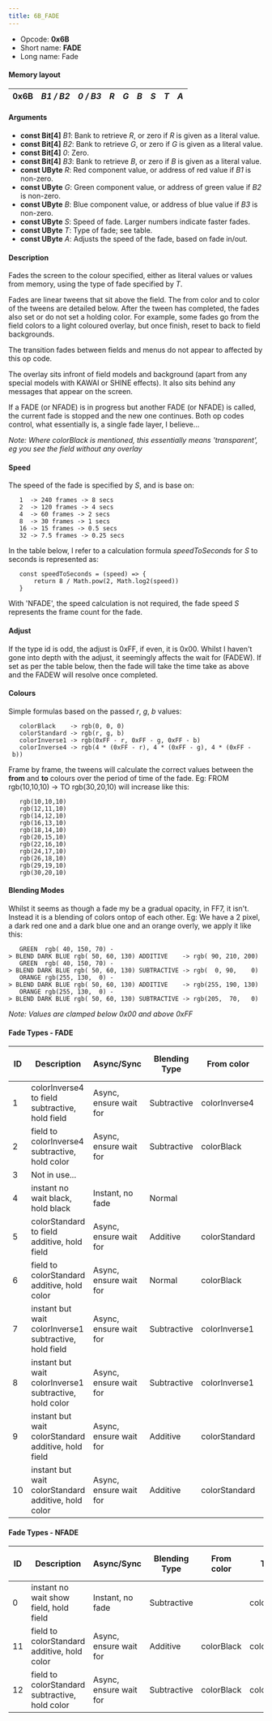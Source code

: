 ```yaml
---
title: 6B_FADE
---
```


- Opcode: **0x6B**
- Short name: **FADE**
- Long name: Fade

#### Memory layout

| 0x6B | *B1 / B2* | *0 / B3* | *R* | *G* | *B* | *S* | *T* | *A* |
|------|-----------|----------|-----|-----|-----|-----|-----|-----|

#### Arguments

- **const Bit\[4\]** *B1*: Bank to retrieve *R*, or zero if *R* is given as a literal value.
- **const Bit\[4\]** *B2*: Bank to retrieve *G*, or zero if *G* is given as a literal value.
- **const Bit\[4\]** *0*: Zero.
- **const Bit\[4\]** *B3*: Bank to retrieve *B*, or zero if *B* is given as a literal value.
- **const UByte** *R*: Red component value, or address of red value if *B1* is non-zero.
- **const UByte** *G*: Green component value, or address of green value if *B2* is non-zero.
- **const UByte** *B*: Blue component value, or address of blue value if *B3* is non-zero.
- **const UByte** *S*: Speed of fade. Larger numbers indicate faster fades.
- **const UByte** *T*: Type of fade; see table.
- **const UByte** *A*: Adjusts the speed of the fade, based on fade in/out.

#### Description

Fades the screen to the colour specified, either as literal values or values from memory, using the type of fade specified by *T*.

Fades are linear tweens that sit above the field. The from color and to color of the tweens are detailed below. After the tween has completed, the fades also set or do not set a holding color. For example, some fades go from the field colors to a light coloured overlay, but once finish, reset to back to field backgrounds.

The transition fades between fields and menus do not appear to affected by this op code.

The overlay sits infront of field models and background (apart from any special models with KAWAI or SHINE effects). It also sits behind any messages that appear on the screen.

If a FADE (or NFADE) is in progress but another FADE (or NFADE) is called, the current fade is stopped and the new one continues. Both op codes control, what essentially is, a single fade layer, I believe...

*Note: Where colorBlack is mentioned, this essentially means 'transparent', eg you see the field without any overlay*

#### Speed

The speed of the fade is specified by *S*, and is base on:

`   1  -> 240 frames -> 8 secs`  
`   2  -> 120 frames -> 4 secs`  
`   4  -> 60 frames -> 2 secs`  
`   8  -> 30 frames -> 1 secs`  
`   16 -> 15 frames -> 0.5 secs`  
`   32 -> 7.5 frames -> 0.25 secs`

In the table below, I refer to a calculation formula *speedToSeconds* for *S* to seconds is represented as:

`   const speedToSeconds = (speed) => {`  
`       return 8 / Math.pow(2, Math.log2(speed))`  
`   }`

With 'NFADE', the speed calculation is not required, the fade speed *S* represents the frame count for the fade.

#### Adjust

If the type id is odd, the adjust is 0xFF, if even, it is 0x00. Whilst I haven't gone into depth with the adjust, it seemingly affects the wait for (FADEW). If set as per the table below, then the fade will take the time take as above and the FADEW will resolve once completed.

#### Colours

Simple formulas based on the passed *r*, *g*, *b* values:

`   colorBlack    -> rgb(0, 0, 0)`  
`   colorStandard -> rgb(r, g, b)`  
`   colorInverse1 -> rgb(0xFF - r, 0xFF - g, 0xFF - b)`  
`   colorInverse4 -> rgb(4 * (0xFF - r), 4 * (0xFF - g), 4 * (0xFF - b))`

Frame by frame, the tweens will calculate the correct values between the **from** and **to** colours over the period of time of the fade. Eg: FROM rgb(10,10,10) -\> TO rgb(30,20,10) will increase like this:

`   rgb(10,10,10)`  
`   rgb(12,11,10)`  
`   rgb(14,12,10)`  
`   rgb(16,13,10)`  
`   rgb(18,14,10)`  
`   rgb(20,15,10)`  
`   rgb(22,16,10)`  
`   rgb(24,17,10)`  
`   rgb(26,18,10)`  
`   rgb(29,19,10)`  
`   rgb(30,20,10)`

#### Blending Modes

Whilst it seems as though a fade my be a gradual opacity, in FF7, it isn't. Instead it is a blending of colors ontop of each other. Eg: We have a 2 pixel, a dark red one and a dark blue one and an orange overly, we apply it like this:

`   GREEN  rgb( 40, 150, 70) -> BLEND DARK BLUE rgb( 50, 60, 130) ADDITIVE    -> rgb( 90, 210, 200)`  
`   GREEN  rgb( 40, 150, 70) -> BLEND DARK BLUE rgb( 50, 60, 130) SUBTRACTIVE -> rgb(  0, 90,    0)`  
`   ORANGE rgb(255, 130,  0) -> BLEND DARK BLUE rgb( 50, 60, 130) ADDITIVE    -> rgb(255, 190, 130)`  
`   ORANGE rgb(255, 130,  0) -> BLEND DARK BLUE rgb( 50, 60, 130) SUBTRACTIVE -> rgb(205,  70,   0)`

*Note: Values are clamped below 0x00 and above 0xFF*

#### Fade Types - FADE

| ID | Description | Async/Sync | Blending Type | From color | To color | Hold end color after finished | Speed | Adjust (typically) |
|----|----|----|----|----|----|----|----|----|
| 1 | colorInverse4 to field subtractive, hold field | Async, ensure wait for | Subtractive | colorInverse4 | colorBlack | colorBlack | speedToSeconds | 0xFF |
| 2 | field to colorInverse4 subtractive, hold color | Async, ensure wait for | Subtractive | colorBlack | colorInverse4 | colorInverse4 | speedToSeconds | 0x00 |
| 3 | Not in use... |  |  |  |  |  |  |  |
| 4 | instant no wait black, hold black | Instant, no fade | Normal |  | colorBlack | colorBlack | Instant | 0x00 |
| 5 | colorStandard to field additive, hold field | Async, ensure wait for | Additive | colorStandard | colorBlack | colorBlack | speedToSeconds | 0xFF |
| 6 | field to colorStandard additive, hold color | Async, ensure wait for | Normal | colorBlack | colorStandard | colorStandard | speedToSeconds | 0x00 |
| 7 | instant but wait colorInverse1 subtractive, hold field | Async, ensure wait for | Subtractive | colorInverse1 | colorInverse1 | colorBlack | speedToSeconds | 0xFF |
| 8 | instant but wait colorInverse1 subtractive, hold color | Async, ensure wait for | Subtractive | colorInverse1 | colorInverse1 | colorInverse1 | speedToSeconds | 0x00 |
| 9 | instant but wait colorStandard additive, hold field | Async, ensure wait for | Additive | colorStandard | colorStandard | colorBlack | speedToSeconds | 0xFF |
| 10 | instant but wait colorStandard additive, hold color | Async, ensure wait for | Additive | colorStandard | colorStandard | colorStandard | speedToSeconds | 0x00 |

#### Fade Types - NFADE

| ID | Description | Async/Sync | Blending Type | From color | To color | Hold end color after finished | Speed |
|----|----|----|----|----|----|----|----|
| 0 | instant no wait show field, hold field | Instant, no fade | Subtractive |  | colorBlack | colorBlack | Instant |
| 11 | field to colorStandard additive, hold color | Async, ensure wait for | Additive | colorBlack | colorStandard | colorStandard | *S* = frames |
| 12 | field to colorStandard subtractive, hold color | Async, ensure wait for | Subtractive | colorBlack | colorStandard | colorStandard | *S* = frames |
